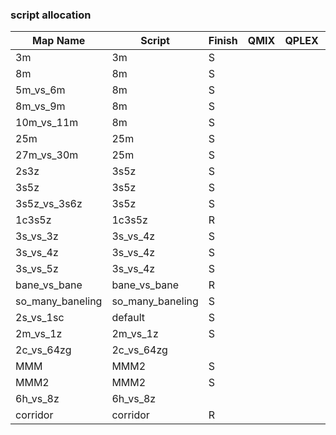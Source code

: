 ### script allocation

| Map Name         | Script           | Finish | QMIX | QPLEX | VDN  | MAPPO | HAPPO |
| ---------------- | ---------------- | ------ | ---- | ----- | ---- | ----- | ----- |
| 3m               | 3m               |   S    |      |       |      |       |       |
| 8m               | 8m               |   S    |      |       |      |       |       |
| 5m_vs_6m         | 8m               |   S    |      |       |      |       |       |
| 8m_vs_9m         | 8m               |   S    |      |       |      |       |       |
| 10m_vs_11m       | 8m               |   S    |      |       |      |       |       |
| 25m              | 25m              |   S    |      |       |      |       |       |
| 27m_vs_30m       | 25m              |   S    |      |       |      |       |       |
| 2s3z             | 3s5z             |   S    |      |       |      |       |       |
| 3s5z             | 3s5z             |   S    |      |       |      |       |       |
| 3s5z_vs_3s6z     | 3s5z             |   S    |      |       |      |       |       |
| 1c3s5z           | 1c3s5z           |   R    |      |       |      |       |       |
| 3s_vs_3z         | 3s_vs_4z         |   S    |      |       |      |       |       |
| 3s_vs_4z         | 3s_vs_4z         |   S    |      |       |      |       |       |
| 3s_vs_5z         | 3s_vs_4z         |   S    |      |       |      |       |       |
| bane_vs_bane     | bane_vs_bane     |   R    |      |       |      |       |       |
| so_many_baneling | so_many_baneling |   S    |      |       |      |       |       |
| 2s_vs_1sc        | default          |   S    |      |       |      |       |       |
| 2m_vs_1z         | 2m_vs_1z         |   S    |      |       |      |       |       |
| 2c_vs_64zg       | 2c_vs_64zg       |        |      |       |      |       |       |
| MMM              | MMM2             |   S    |      |       |      |       |       |
| MMM2             | MMM2             |   S    |      |       |      |       |       |
| 6h_vs_8z         | 6h_vs_8z         |        |      |       |      |       |       |
| corridor         | corridor         |   R    |      |       |      |       |       |
